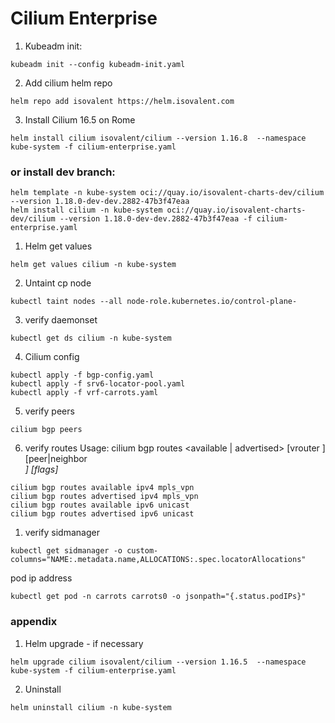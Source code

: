 # Cilium Enterprise

1. Kubeadm init:
```
kubeadm init --config kubeadm-init.yaml
```

2. Add cilium helm repo
```
helm repo add isovalent https://helm.isovalent.com
```

3. Install Cilium 16.5 on Rome
```
helm install cilium isovalent/cilium --version 1.16.8  --namespace kube-system -f cilium-enterprise.yaml
```

### or install dev branch:
```
helm template -n kube-system oci://quay.io/isovalent-charts-dev/cilium --version 1.18.0-dev-dev.2882-47b3f47eaa
helm install cilium -n kube-system oci://quay.io/isovalent-charts-dev/cilium --version 1.18.0-dev-dev.2882-47b3f47eaa -f cilium-enterprise.yaml
```

1. Helm get values
```
helm get values cilium -n kube-system
```

2. Untaint cp node
```
kubectl taint nodes --all node-role.kubernetes.io/control-plane-
```

3. verify daemonset
```
kubectl get ds cilium -n kube-system
```

4. Cilium config
```
kubectl apply -f bgp-config.yaml 
kubectl apply -f srv6-locator-pool.yaml 
kubectl apply -f vrf-carrots.yaml 
```

5. verify peers
```
cilium bgp peers
```

6. verify routes
Usage:
  cilium bgp routes <available | advertised> <afi> <safi> [vrouter <asn>] [peer|neighbor <address>] [flags]
```
cilium bgp routes available ipv4 mpls_vpn
cilium bgp routes advertised ipv4 mpls_vpn
cilium bgp routes available ipv6 unicast
cilium bgp routes advertised ipv6 unicast
```

1. verify sidmanager
``` 
kubectl get sidmanager -o custom-columns="NAME:.metadata.name,ALLOCATIONS:.spec.locatorAllocations"
```

pod ip address
```
kubectl get pod -n carrots carrots0 -o jsonpath="{.status.podIPs}"
```



### appendix

1. Helm upgrade - if necessary
```
helm upgrade cilium isovalent/cilium --version 1.16.5  --namespace kube-system -f cilium-enterprise.yaml
```

2. Uninstall
```
helm uninstall cilium -n kube-system
```